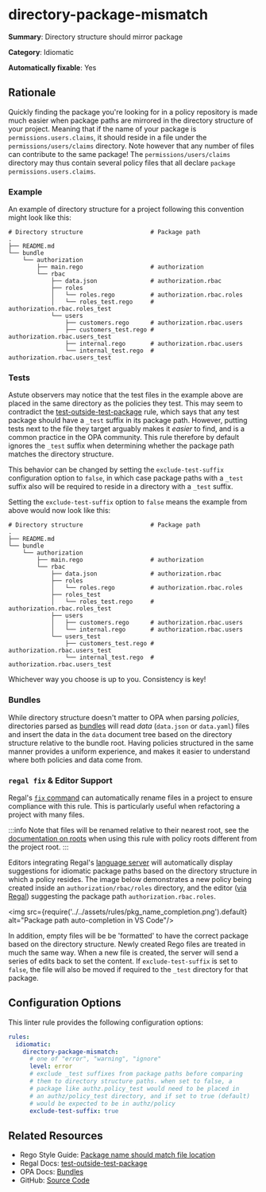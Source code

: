 # directory-package-mismatch

**Summary**: Directory structure should mirror package

**Category**: Idiomatic

**Automatically fixable**: Yes

## Rationale

Quickly finding the package you're looking for in a policy repository is made much easier when package paths are
mirrored in the directory structure of your project. Meaning that if the name of your package is
`permissions.users.claims`, it should reside in a file under the `permissions/users/claims` directory. Note however
that any number of files can contribute to the same package! The `permissions/users/claims` directory may thus
contain several policy files that all declare `package permissions.users.claims`.

### Example

An example of directory structure for a project following this convention might look like this:

```shell
# Directory structure                   # Package path
.
├── README.md
└── bundle
    └── authorization
        ├── main.rego                   # authorization
        └── rbac
            ├── data.json               # authorization.rbac
            ├── roles
            │   └── roles.rego          # authorization.rbac.roles
            │   └── roles_test.rego     # authorization.rbac.roles_test
            └── users
                ├── customers.rego      # authorization.rbac.users
                ├── customers_test.rego # authorization.rbac.users_test
                ├── internal.rego       # authorization.rbac.users
                └── internal_test.rego  # authorization.rbac.users_test
```

### Tests

Astute observers may notice that the test files in the example above are placed in the same directory as the
policies they test. This may seem to contradict the
[test-outside-test-package](https://openpolicyagent.org/projects/regal/rules/testing/test-outside-test-package) rule, which
says that any test package should have a `_test` suffix in its package path. However, putting tests next to
the file they target arguably makes it _easier_ to find, and is a common practice in the OPA community. This
rule therefore by default ignores the `_test` suffix when determining whether the package path matches the
directory structure.

This behavior can be changed by setting the `exclude-test-suffix` configuration option to `false`, in which
case package paths with a `_test` suffix also will be required to reside in a directory with a `_test` suffix.

Setting the `exclude-test-suffix` option to `false` means the example from above would now look like this:

```shell
# Directory structure                   # Package path
.
├── README.md
└── bundle
    └── authorization
        ├── main.rego                   # authorization
        └── rbac
            ├── data.json               # authorization.rbac
            ├── roles
            │   └── roles.rego          # authorization.rbac.roles
            ├── roles_test
            │   └── roles_test.rego     # authorization.rbac.roles_test
            ├── users
            │   ├── customers.rego      # authorization.rbac.users
            │   └── internal.rego       # authorization.rbac.users
            └── users_test
                ├── customers_test.rego # authorization.rbac.users_test
                └── internal_test.rego  # authorization.rbac.users_test
```

Whichever way you choose is up to you. Consistency is key!

### Bundles

While directory structure doesn't matter to OPA when parsing _policies_, directories parsed as
[bundles](https://www.openpolicyagent.org/docs/management-bundles/) will read _data_ (`data.json` or
`data.yaml`) files and insert the data in the `data` document tree based on the directory structure relative
to the bundle root. Having policies structured in the same manner provides a uniform experience, and makes it
easier to understand where both policies and data come from.

### `regal fix` & Editor Support

Regal's [`fix` command](https://openpolicyagent.org/projects/regal/fixing) can automatically
rename files in a project to ensure compliance with this rule. This is
particularly useful when refactoring a project with many files.

:::info
Note that files will be renamed relative to their nearest root, see the
[documentation on roots](https://openpolicyagent.org/projects/regal#project-roots) when using
this rule with policy roots different from the project root.
:::

Editors integrating Regal's [language server](https://openpolicyagent.org/projects/regal/language-server) will automatically display
suggestions for idiomatic package paths based on the directory structure in which a policy resides. The image below
demonstrates a new policy being created inside an `authorization/rbac/roles` directory, and the editor
([via Regal](https://openpolicyagent.org/projects/regal/language-server#code-completions)) suggesting the package path
`authorization.rbac.roles`.

<img
src={require('../../assets/rules/pkg_name_completion.png').default}
alt="Package path auto-completion in VS Code"/>

In addition, empty files will be be 'formatted' to have the correct package
based on the directory structure. Newly created Rego files are treated in much
the same way. When a new file is created, the server will send a series of edits
back to set the content. If `exclude-test-suffix` is set to `false`, the file
will also be moved if required to the `_test` directory for that package.

## Configuration Options

This linter rule provides the following configuration options:

```yaml
rules:
  idiomatic:
    directory-package-mismatch:
      # one of "error", "warning", "ignore"
      level: error
      # exclude _test suffixes from package paths before comparing
      # them to directory structure paths. when set to false, a
      # package like authz.policy_test would need to be placed in
      # an authz/policy_test directory, and if set to true (default)
      # would be expected to be in authz/policy
      exclude-test-suffix: true
```

## Related Resources

- Rego Style Guide: [Package name should match file location](https://openpolicyagent.org/docs/style-guide#package-name-should-match-file-location)
- Regal Docs: [test-outside-test-package](https://openpolicyagent.org/projects/regal/rules/testing/test-outside-test-package)
- OPA Docs: [Bundles](https://www.openpolicyagent.org/docs/management-bundles/)
- GitHub: [Source Code](https://github.com/open-policy-agent/regal/blob/main/bundle/regal/rules/idiomatic/directory-package-mismatch/directory_package_mismatch.rego)
